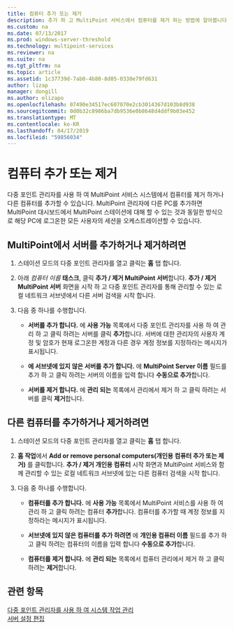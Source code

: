 ```yaml
---
title: 컴퓨터 추가 또는 제거
description: 추가 하 고 MultiPoint 서비스에서 컴퓨터를 제거 하는 방법에 알아봅니다.
ms.custom: na
ms.date: 07/13/2017
ms.prod: windows-server-threshold
ms.technology: multipoint-services
ms.reviewer: na
ms.suite: na
ms.tgt_pltfrm: na
ms.topic: article
ms.assetid: 1c37739d-7ab0-4b80-8d05-0330e79fd631
author: lizap
manager: dongill
ms.author: elizapo
ms.openlocfilehash: 07490e34517ec607070e2cb3014367d103b8d938
ms.sourcegitcommit: 0d0b32c8986ba7db9536e0b8648d4ddf9b03e452
ms.translationtype: MT
ms.contentlocale: ko-KR
ms.lasthandoff: 04/17/2019
ms.locfileid: "59856034"
---
```

# <a name="add-or-remove-computers"></a>컴퓨터 추가 또는 제거
다중 포인트 관리자를 사용 하 여 MultiPoint 서비스 시스템에서 컴퓨터를 제거 하거나 다른 컴퓨터를 추가할 수 있습니다. MultiPoint 관리자에 다른 PC를 추가하면 MultiPoint 대시보드에서 MultiPoint 스테이션에 대해 할 수 있는 것과 동일한 방식으로 해당 PC에 로그온한 모든 사용자의 세션을 오케스트레이션할 수 있습니다.  
  
## <a name="to-add-or-remove-servers-in-multipoint"></a>MultiPoint에서 서버를 추가하거나 제거하려면  
  
1.  스테이션 모드의 다중 포인트 관리자를 열고 클릭는 **홈** 탭 합니다.  
  
2.  아래 *컴퓨터 이름* **태스크**, 클릭 **추가 / 제거 MultiPoint 서버**합니다. **추가 / 제거 MultiPoint 서버** 화면을 시작 하 고 다중 포인트 관리자를 통해 관리할 수 있는 로컬 네트워크 서브넷에서 다른 서버 검색을 시작 합니다.  
  
3.  다음 중 하나를 수행합니다.  
  
    -   **서버를 추가 합니다.** 에 **사용 가능** 목록에서 다중 포인트 관리자를 사용 하 여 관리 하 고 클릭 하려는 서버를 클릭 **추가**합니다. 서버에 대한 관리자의 사용자 계정 및 암호가 현재 로그온한 계정과 다른 경우 계정 정보를 지정하라는 메시지가 표시됩니다.  
  
    -   **에 서브넷에 있지 않은 서버를 추가 합니다.** 에 **MultiPoint Server 이름** 필드를 추가 하 고 클릭 하려는 서버의 이름을 입력 합니다 **수동으로 추가**합니다.  
  
    -   **서버를 제거 합니다.** 에 **관리 되는** 목록에서 관리에서 제거 하 고 클릭 하려는 서버를 클릭 **제거**합니다.  
  
## <a name="to-add-or-remove-other-computers"></a>다른 컴퓨터를 추가하거나 제거하려면  
  
1.  스테이션 모드의 다중 포인트 관리자를 열고 클릭는 **홈** 탭 합니다.  
  
2.  **홈 작업**에서 **Add or remove personal computers(개인용 컴퓨터 추가 또는 제거)** 를 클릭합니다. **추가 / 제거 개인용 컴퓨터** 시작 화면과 MultiPoint 서비스와 함께 관리할 수 있는 로컬 네트워크 서브넷에 있는 다른 컴퓨터 검색을 시작 합니다.  
  
3.  다음 중 하나를 수행합니다.  
  
    -   **컴퓨터를 추가 합니다.** 에 **사용 가능** 목록에서 MultiPoint 서비스를 사용 하 여 관리 하 고 클릭 하려는 컴퓨터 **추가**합니다. 컴퓨터를 추가할 때 계정 정보를 지정하라는 메시지가 표시됩니다.  
  
    -   **서브넷에 있지 않은 컴퓨터를 추가 하려면** 에 **개인용 컴퓨터 이름** 필드를 추가 하 고 클릭 하려는 컴퓨터의 이름을 입력 합니다 **수동으로 추가**합니다.  
  
    -   **컴퓨터를 제거 합니다.** 에 **관리 되는** 목록에서 컴퓨터 관리에서 제거 하 고 클릭 하려는 **제거**합니다.  
  
## <a name="see-also"></a>관련 항목  
[다중 포인트 관리자를 사용 하 여 시스템 작업 관리](Manage-System-Tasks-Using-MultiPoint-Manager.md)  
[서버 설정 편집](Edit-Server-Settings.md)